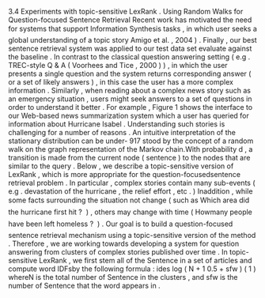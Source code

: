 3.4 Experiments with topic-sensitive LexRank . 
Using Random Walks for Question-focused Sentence Retrieval
Recent work has motivated the need for systems that support Information Synthesis tasks , in which user seeks a global understanding of a topic story Amigo et al. , 2004 ) . 
Finally , our best sentence retrieval system was applied to our test data set evaluate against the baseline . 
In contrast to the classical question answering setting ( e.g . TREC-style Q & A ( Voorhees and Tice , 2000 ) ) , in which the user presents a single question and the system returns corresponding answer ( or a set of likely answers ) , in this case the user has a more complex information . 
Similarly , when reading about a complex news story such as an emergency situation , users might seek answers to a set of questions in order to understand it better . 
For example , Figure 1 shows the interface to our Web-based news summarization system which a user has queried for information about Hurricane Isabel . 
Understanding such stories is challenging for a number of reasons . 
An intuitive interpretation of the stationary distribution can be under- 917 stood by the concept of a random walk on the graph representation of the Markov chain.With probability d , a transition is made from the current node ( sentence ) to the nodes that are similar to the query . 
Below , we describe a topic-sensitive version of LexRank , which is more appropriate for the question-focusedsentence retrieval problem . 
In particular , complex stories contain many sub-events ( e.g . devastation of the hurricane , the relief effort , etc . ) Inaddition , while some facts surrounding the situation not change ( such as Which area did the hurricane first hit ?  ) , others may change with time ( Howmany people have been left homeless ?  ) . 
Our goal is to build a question-focused sentence retrieval mechanism using a topic-sensitive version of the method . 
Therefore , we are working towards developing a system for question answering from clusters of complex stories published over time . 
In topic-sensitive LexRank , we first stem all of the Sentence in a set of articles and compute word IDFsby the following formula : ides log ( N + 1 0.5 + sfw ) ( 1 ) whereN is the total number of Sentence in the clusters , and sfw is the number of Sentence that the word appears in . 